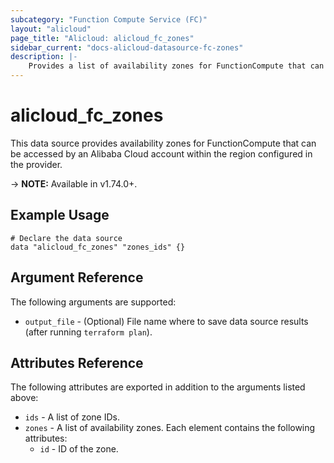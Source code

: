 ```yaml
---
subcategory: "Function Compute Service (FC)"
layout: "alicloud"
page_title: "Alicloud: alicloud_fc_zones"
sidebar_current: "docs-alicloud-datasource-fc-zones"
description: |-
    Provides a list of availability zones for FunctionCompute that can be used by an Alibaba Cloud account.
---
```


# alicloud\_fc\_zones

This data source provides availability zones for FunctionCompute that can be accessed by an Alibaba Cloud account within the region configured in the provider.

-> **NOTE:** Available in v1.74.0+.

## Example Usage

```
# Declare the data source
data "alicloud_fc_zones" "zones_ids" {}
```

## Argument Reference

The following arguments are supported:

* `output_file` - (Optional) File name where to save data source results (after running `terraform plan`).

## Attributes Reference

The following attributes are exported in addition to the arguments listed above:

* `ids` - A list of zone IDs.
* `zones` - A list of availability zones. Each element contains the following attributes:
  * `id` - ID of the zone.
